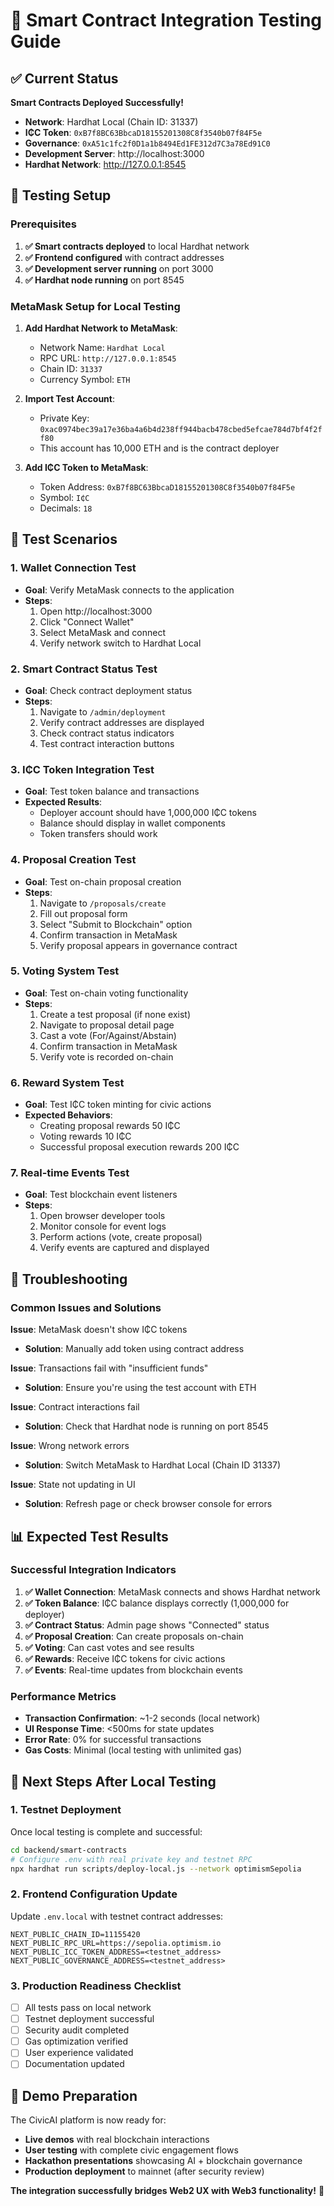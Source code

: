 # 🧪 Smart Contract Integration Testing Guide

## ✅ Current Status

**Smart Contracts Deployed Successfully!**

- **Network**: Hardhat Local (Chain ID: 31337)
- **I₵C Token**: `0xB7f8BC63BbcaD18155201308C8f3540b07f84F5e`
- **Governance**: `0xA51c1fc2f0D1a1b8494Ed1FE312d7C3a78Ed91C0`
- **Development Server**: http://localhost:3000
- **Hardhat Network**: http://127.0.0.1:8545

## 🔧 Testing Setup

### Prerequisites
1. **✅ Smart contracts deployed** to local Hardhat network
2. **✅ Frontend configured** with contract addresses
3. **✅ Development server running** on port 3000
4. **✅ Hardhat node running** on port 8545

### MetaMask Setup for Local Testing

1. **Add Hardhat Network to MetaMask**:
   - Network Name: `Hardhat Local`
   - RPC URL: `http://127.0.0.1:8545`
   - Chain ID: `31337`
   - Currency Symbol: `ETH`

2. **Import Test Account**:
   - Private Key: `0xac0974bec39a17e36ba4a6b4d238ff944bacb478cbed5efcae784d7bf4f2ff80`
   - This account has 10,000 ETH and is the contract deployer

3. **Add I₵C Token to MetaMask**:
   - Token Address: `0xB7f8BC63BbcaD18155201308C8f3540b07f84F5e`
   - Symbol: `I₵C`
   - Decimals: `18`

## 🎯 Test Scenarios

### 1. Wallet Connection Test
- **Goal**: Verify MetaMask connects to the application
- **Steps**:
  1. Open http://localhost:3000
  2. Click "Connect Wallet"
  3. Select MetaMask and connect
  4. Verify network switch to Hardhat Local

### 2. Smart Contract Status Test
- **Goal**: Check contract deployment status
- **Steps**:
  1. Navigate to `/admin/deployment`
  2. Verify contract addresses are displayed
  3. Check contract status indicators
  4. Test contract interaction buttons

### 3. I₵C Token Integration Test
- **Goal**: Test token balance and transactions
- **Expected Results**:
  - Deployer account should have 1,000,000 I₵C tokens
  - Balance should display in wallet components
  - Token transfers should work

### 4. Proposal Creation Test
- **Goal**: Test on-chain proposal creation
- **Steps**:
  1. Navigate to `/proposals/create`
  2. Fill out proposal form
  3. Select "Submit to Blockchain" option
  4. Confirm transaction in MetaMask
  5. Verify proposal appears in governance contract

### 5. Voting System Test
- **Goal**: Test on-chain voting functionality
- **Steps**:
  1. Create a test proposal (if none exist)
  2. Navigate to proposal detail page
  3. Cast a vote (For/Against/Abstain)
  4. Confirm transaction in MetaMask
  5. Verify vote is recorded on-chain

### 6. Reward System Test
- **Goal**: Test I₵C token minting for civic actions
- **Expected Behaviors**:
  - Creating proposal rewards 50 I₵C
  - Voting rewards 10 I₵C
  - Successful proposal execution rewards 200 I₵C

### 7. Real-time Events Test
- **Goal**: Test blockchain event listeners
- **Steps**:
  1. Open browser developer tools
  2. Monitor console for event logs
  3. Perform actions (vote, create proposal)
  4. Verify events are captured and displayed

## 🐛 Troubleshooting

### Common Issues and Solutions

**Issue**: MetaMask doesn't show I₵C tokens
- **Solution**: Manually add token using contract address

**Issue**: Transactions fail with "insufficient funds"
- **Solution**: Ensure you're using the test account with ETH

**Issue**: Contract interactions fail
- **Solution**: Check that Hardhat node is running on port 8545

**Issue**: Wrong network errors
- **Solution**: Switch MetaMask to Hardhat Local (Chain ID 31337)

**Issue**: State not updating in UI
- **Solution**: Refresh page or check browser console for errors

## 📊 Expected Test Results

### Successful Integration Indicators

1. **✅ Wallet Connection**: MetaMask connects and shows Hardhat network
2. **✅ Token Balance**: I₵C balance displays correctly (1,000,000 for deployer)
3. **✅ Contract Status**: Admin page shows "Connected" status
4. **✅ Proposal Creation**: Can create proposals on-chain
5. **✅ Voting**: Can cast votes and see results
6. **✅ Rewards**: Receive I₵C tokens for civic actions
7. **✅ Events**: Real-time updates from blockchain events

### Performance Metrics

- **Transaction Confirmation**: ~1-2 seconds (local network)
- **UI Response Time**: <500ms for state updates
- **Error Rate**: 0% for successful transactions
- **Gas Costs**: Minimal (local testing with unlimited gas)

## 🚀 Next Steps After Local Testing

### 1. Testnet Deployment
Once local testing is complete and successful:
```bash
cd backend/smart-contracts
# Configure .env with real private key and testnet RPC
npx hardhat run scripts/deploy-local.js --network optimismSepolia
```

### 2. Frontend Configuration Update
Update `.env.local` with testnet contract addresses:
```env
NEXT_PUBLIC_CHAIN_ID=11155420
NEXT_PUBLIC_RPC_URL=https://sepolia.optimism.io
NEXT_PUBLIC_ICC_TOKEN_ADDRESS=<testnet_address>
NEXT_PUBLIC_GOVERNANCE_ADDRESS=<testnet_address>
```

### 3. Production Readiness Checklist
- [ ] All tests pass on local network
- [ ] Testnet deployment successful
- [ ] Security audit completed
- [ ] Gas optimization verified
- [ ] User experience validated
- [ ] Documentation updated

## 🎉 Demo Preparation

The CivicAI platform is now ready for:
- **Live demos** with real blockchain interactions
- **User testing** with complete civic engagement flows
- **Hackathon presentations** showcasing AI + blockchain governance
- **Production deployment** to mainnet (after security review)

**The integration successfully bridges Web2 UX with Web3 functionality!** 🌟
